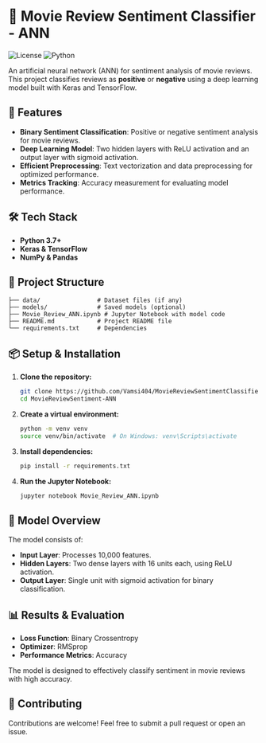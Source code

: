 # 🎥 Movie Review Sentiment Classifier - ANN

![License](https://img.shields.io/badge/license-MIT-blue.svg) ![Python](https://img.shields.io/badge/python-3.7%2B-brightgreen.svg)

An artificial neural network (ANN) for sentiment analysis of movie reviews. This project classifies reviews as **positive** or **negative** using a deep learning model built with Keras and TensorFlow.

## 🚀 Features

- **Binary Sentiment Classification**: Positive or negative sentiment analysis for movie reviews.
- **Deep Learning Model**: Two hidden layers with ReLU activation and an output layer with sigmoid activation.
- **Efficient Preprocessing**: Text vectorization and data preprocessing for optimized performance.
- **Metrics Tracking**: Accuracy measurement for evaluating model performance.

## 🛠️ Tech Stack

- **Python 3.7+**
- **Keras & TensorFlow**
- **NumPy & Pandas**

## 📁 Project Structure

```plaintext
├── data/                # Dataset files (if any)
├── models/              # Saved models (optional)
├── Movie_Review_ANN.ipynb # Jupyter Notebook with model code
├── README.md            # Project README file
└── requirements.txt     # Dependencies
```

## 📦 Setup & Installation

1. **Clone the repository:**

   ```bash
   git clone https://github.com/Vamsi404/MovieReviewSentimentClassifier-ANN.git
   cd MovieReviewSentiment-ANN
   ```

2. **Create a virtual environment:**

   ```bash
   python -m venv venv
   source venv/bin/activate  # On Windows: venv\Scripts\activate
   ```

3. **Install dependencies:**

   ```bash
   pip install -r requirements.txt
   ```

4. **Run the Jupyter Notebook:**

   ```bash
   jupyter notebook Movie_Review_ANN.ipynb
   ```

## 🧠 Model Overview

The model consists of:
- **Input Layer**: Processes 10,000 features.
- **Hidden Layers**: Two dense layers with 16 units each, using ReLU activation.
- **Output Layer**: Single unit with sigmoid activation for binary classification.

## 📊 Results & Evaluation

- **Loss Function**: Binary Crossentropy
- **Optimizer**: RMSprop
- **Performance Metrics**: Accuracy

The model is designed to effectively classify sentiment in movie reviews with high accuracy.

## 🤝 Contributing

Contributions are welcome! Feel free to submit a pull request or open an issue.